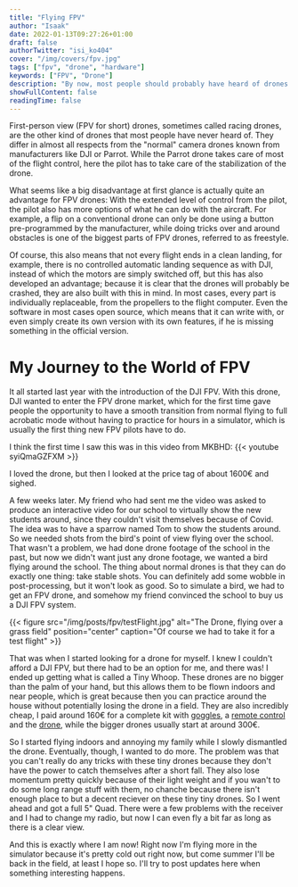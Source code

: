```yaml
---
title: "Flying FPV"
author: "Isaak"
date: 2022-01-13T09:27:26+01:00
draft: false
authorTwitter: "isi_ko404"
cover: "/img/covers/fpv.jpg"
tags: ["fpv", "drone", "hardware"]
keywords: ["FPV", "Drone"]
description: "By now, most people should probably have heard of drones. However, most people only know camera drones, but there is a 2nd type, namely the FPV drones."
showFullContent: false
readingTime: false
---
```

First-person view (FPV for short) drones, sometimes called racing drones, are the other kind of drones that most people have never heard of. They differ in almost all respects from the "normal" camera drones known from manufacturers like DJI or Parrot. While the Parrot drone takes care of most of the flight control, here the pilot has to take care of the stabilization of the drone.

What seems like a big disadvantage at first glance is actually quite an advantage for FPV drones: With the extended level of control from the pilot, the pilot also has more options of what he can do with the aircraft. For example, a flip on a conventional drone can only be done using a button pre-programmed by the manufacturer, while doing tricks over and around obstacles is one of the biggest parts of FPV drones, referred to as freestyle.

Of course, this also means that not every flight ends in a clean landing, for example, there is no controlled automatic landing sequence as with DJI, instead of which the motors are simply switched off, but this has also developed an advantage; because it is clear that the drones will probably be crashed, they are also built with this in mind. In most cases, every part is individually replaceable, from the propellers to the flight computer. Even the software in most cases open source, which means that it can write with, or even simply create its own version with its own features, if he is missing something in the official version.

# My Journey to the World of FPV
It all started last year with the introduction of the DJI FPV. With this drone, DJI wanted to enter the FPV drone market, which for the first time gave people the opportunity to have a smooth transition from normal flying to full acrobatic mode without having to practice for hours in a simulator, which is usually the first thing new FPV pilots have to do. 

I think the first time I saw this was in this video from MKBHD:
{{< youtube syiQmaGZFXM >}}

I loved the drone, but then I looked at the price tag of about 1600€ and sighed.

A few weeks later. My friend who had sent me the video was asked to produce an interactive video for our school to virtually show the new students around, since they couldn't visit themselves because of Covid. The idea was to have a sparrow named Tom to show the students around. So we needed shots from the bird's point of view flying over the school. That wasn't a problem, we had done drone footage of the school in the past, but now we didn't want just any drone footage, we wanted a bird flying around the school. The thing about normal drones is that they can do exactly one thing: take stable shots. You can definitely add some wobble in post-processing, but it won't look as good. So to simulate a bird, we had to get an FPV drone, and somehow my friend convinced the school to buy us a DJI FPV system.

{{< figure src="/img/posts/fpv/testFlight.jpg" alt="The Drone, flying over a grass field" position="center" caption="Of course we had to take it for a test flight" >}}

That was when I started looking for a drone for myself. I knew I couldn't afford a DJI FPV, but there had to be an option for me, and there was! I ended up getting what is called a Tiny Whoop. These drones are no bigger than the palm of your hand, but this allows them to be flown indoors and near people, which is great because then you can practice around the house without potentially losing the drone in a field. They are also incredibly cheap, I paid around 160€ for a complete kit with [goggles](https://betafpv.com/products/vr02-fpv-goggles), a [remote control](https://betafpv.com/products/literadio-2-se-radio-transmitter) and the [drone](https://betafpv.com/products/beta65s-bnf-micro-whoop-quadcopter), while the bigger drones usually start at around 300€.

So I started flying indoors and annoying my family while I slowly dismantled the drone. Eventually, though, I wanted to do more. The problem was that you can't really do any tricks with these tiny drones because they don't have the power to catch themselves after a short fall. They also lose momentum pretty quickly because of their light weight and if you wan't to do some long range stuff with them, no chanche because there isn't enough place to but a decent reciever on these tiny tiny drones. So I went ahead and got a full 5" Quad. There were a few problems with the receiver and I had to change my radio, but now I can even fly a bit far as long as there is a clear view.

And this is exactly where I am now! Right now I'm flying more in the simulator because it's pretty cold out right now, but come summer I'll be back in the field, at least I hope so. I'll try to post updates here when something interesting happens.